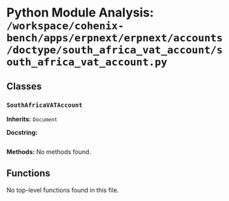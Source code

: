 # Python Module Analysis: `/workspace/cohenix-bench/apps/erpnext/erpnext/accounts/doctype/south_africa_vat_account/south_africa_vat_account.py`

## Classes

### `SouthAfricaVATAccount`
**Inherits:** `Document`


**Docstring:**
```

```

**Methods:**
No methods found.




## Functions

No top-level functions found in this file.
